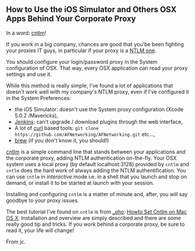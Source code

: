 ## How to Use the iOS Simulator and Others OSX Apps Behind Your Corporate Proxy

In a word: [cntlm][]!

If you work in a big company, chances are good that you'be been fighting your proxies IT guys, in particular if your proxy is a [NTLM one][]. 

You should configure your login/password proxy in the System configuration of OSX. That way, every OSX application can read your proxy settings and use it.

While this method is really simple, I've found a lot of applications that doesn't work well with my company's NTLM proxy, even if I've configured it in the System Preferences:

- the iOS Simulator: doesn't use the System proxy configuration (Xcode 5.0.2  /Mavericks),
- [Jenkins][]: can't upgrade / download plugins through the web interface,
- A lot of [curl][] based tools: `git clone https://github.com/AFNetworking/AFNetworking.git` etc...,
- [brew][] (if you don't know it, you should!)


[cntlm][] is a simple command line that stands between your applications and the corporate proxy, adding NTLM authentication on-the-fly. Your OSX system uses a local proxy (by default localhost:3128) provided by `cntlm` and `cntlm` does the hard work of always adding the NTLM authentification. You can use `cntlm` in _interactive_ mode i.e. in a shell that you launch and stop on demand, or install it to be started at launch with your session. 

Installing and configuring `cntlm` is a matter of minute and, after, you will say goodbye to your proxy issues.

The best tutorial I've found on `cntlm` is from [_oho][]: [Howto Set Cntlm on Mac OS X][]. Installation and overview are simply described and there are some really good tip and tricks. If you work behind a corporate proxy, be sure to read it, your life will change! 


From jc.

[cntlm]: http://cntlm.sourceforge.net/
[NTLM one]: http://en.wikipedia.org/wiki/NT_LAN_Manager
[curl]: http://curl.haxx.se/
[Jenkins]: http://jenkins-ci.org/
[brew]: http://brew.sh/
[Howto Set Cntlm on Mac OS X]: http://blog.hoachuck.biz/blog/2013/03/21/howto-set-cntlm-on-mac-os-x/
[_oho]: https://twitter.com/_oho
